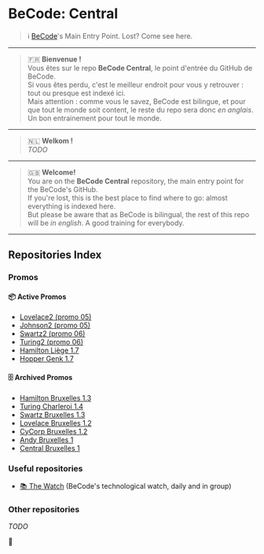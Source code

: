 # BeCode: Central

> ℹ️ [BeCode](https://becode.org)'s Main Entry Point. Lost? Come see here.

* * *

> 🇫🇷 **Bienvenue !**  
> Vous êtes sur le repo **BeCode Central**, le point d'entrée du GitHub de BeCode.  
> Si vous êtes perdu, c'est le meilleur endroit pour vous y retrouver : tout ou presque est indexé ici.  
> Mais attention : comme vous le savez, BeCode est bilingue, et pour que tout le monde soit content, le reste du repo sera donc *en anglais*. Un bon entrainement pour tout le monde.

* * *

> 🇳🇱 **Welkom !**  
> *TODO*

* * *

> 🇬🇧 **Welcome!**  
> You are on the **BeCode Central** repository, the main entry point for the BeCode's GitHub.  
> If you're lost, this is the best place to find where to go: almost everything is indexed here.  
> But please be aware that as BeCode is bilingual, the rest of this repo will be *in english*. A good training for everybody.

* * *

## Repositories Index

### Promos

#### 📦 Active Promos

- [Lovelace2 (promo 05)](https://github.com/becodeorg/lovelace-2)
- [Johnson2 (promo 05)](https://github.com/becodeorg/Johnson2)
- [Swartz2 (promo 06)](https://github.com/becodeorg/Swartz-2)
- [Turing2 (promo 06)](https://github.com/becodeorg/Turing-2)
- [Hamilton Liège 1.7](https://github.com/becodeorg/LIE-Hamilton-1.7)
- [Hopper Genk 1.7](https://github.com/becodeorg/GNK-Hopper-1.7)

#### 🗄️ Archived Promos

- [Hamilton Bruxelles 1.3](https://github.com/becodeorg/BXL-Hamilton-1.3)
- [Turing Charleroi 1.4](https://github.com/becodeorg/CRL-Turing-1.4)
- [Swartz Bruxelles 1.3](https://github.com/becodeorg/BXL-Swartz-1.3)
- [Lovelace Bruxelles 1.2](https://github.com/becodeorg/BXL-Lovelace-1.2)
- [CyCorp Bruxelles 1.2](https://github.com/becodeorg/BXL-CyCorp-1.2)
- [Andy Bruxelles 1](https://github.com/becodeorg/BXLAnderlecht)
- [Central Bruxelles 1](https://github.com/becodeorg/BXLCentral)

### Useful repositories

- [📚 The Watch](https://github.com/becodeorg/The-Watch) (BeCode's technological watch, daily and in group)

### Other repositories

*TODO*


